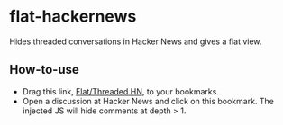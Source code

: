 flat-hackernews
===============

Hides threaded conversations in Hacker News and gives a flat view.

How-to-use
----------

- Drag this link, [Flat/Threaded HN](javascript:{if(location.hostname%3D%3D%22news.ycombinator.com%22)%7Bvar%20spacerImages%3Ddocument.getElementsByTagName(%22img%22)%3Bvar%20comments%3DArray.prototype.slice.call(spacerImages).filter(function(e)%7Breturn%20e.src%3D%3D%22https%3A%2F%2Fnews.ycombinator.com%2Fs.gif%22%26%26e.width%2540%3D%3D0%26%26(e.height%3D%3D1%7C%7Ce.height%3D%3D2)%7D)%3Bcomments%3Dcomments.map(function(e)%7Breturn%7Bdepth%3Ae.width%2F40%2Crowele%3Ae.parentElement.parentElement.parentElement.parentElement.parentElement.parentElement%2Ctxt%3Ae.parentElement.parentElement.lastChild.children%5B2%5D%7D%7D)%3Bif(typeof%20__flathn__%3D%3D%22undefined%22)%7B__flathn__%3Dtrue%3Bfor(var%20i%3D0%3Bi%3Ccomments.length%3Bi%2B%2B)%7Bif(comments%5Bi%5D.depth%3E1)%7Bcomments%5Bi%5D.rowele.style.display%3D%22none%22%7Dif(comments%5Bi%5D.depth%3D%3D1)%7Bcomments%5Bi%5D.txt.style.fontSize%3D%220.7em%22%3Bcomments%5Bi%5D.txt.parentElement.children%5B0%5D.children%5B0%5D.style.fontSize%3D%220.75em%22%3Bif(comments%5Bi%5D.txt.lastChild.textContent%3D%3D%22reply%22)comments%5Bi%5D.txt.lastChild.style.display%3D%22none%22%3Bif(comments%5Bi%5D.txt.parentElement.lastChild.textContent%3D%3D%22reply%22)comments%5Bi%5D.txt.parentElement.lastChild.style.display%3D%22none%22%7D%7D%7Delse%7Bdelete%20__flathn__%3Bfor(var%20i%3D0%3Bi%3Ccomments.length%3Bi%2B%2B)%7Bcomments%5Bi%5D.rowele.style.display%3D%22%22%3Bcomments%5Bi%5D.txt.style.fontSize%3D%22%22%3Bcomments%5Bi%5D.txt.parentElement.children%5B0%5D.children%5B0%5D.style.fontSize%3D%22%22%3Bcomments%5Bi%5D.txt.lastChild.style.display%3D%22%22%3Bcomments%5Bi%5D.txt.parentElement.lastChild.style.display%3D%22%22%7D%7D%7Delse%7Balert(%22This%20works%20with%20only%20Hacker%20News.%20Open%20a%20discussion%20at%20news.ycombinator.com%20and%20try%20again.%22)%7D}void(0);), to your bookmarks.
- Open a discussion at Hacker News and click on this bookmark. The injected JS will hide comments at depth > 1.
